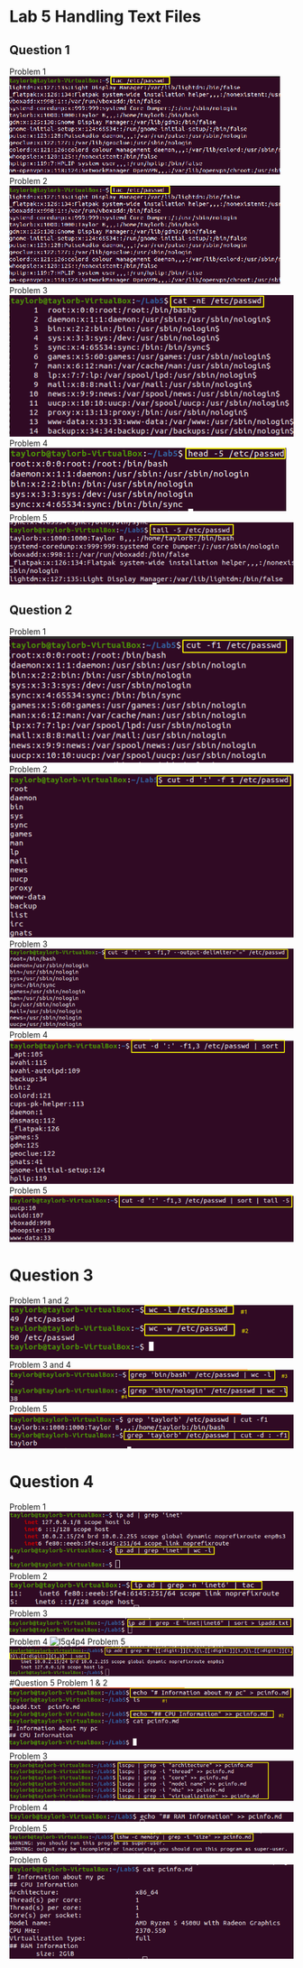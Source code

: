 # Lab 5 Handling Text Files
## Question 1
Problem 1 ![L5Q1P1](/Images/lab5/lab5q1p2.png) 
Problem 2 ![L5Q1P2](/Images/lab5/lab5q1p2.png) 
Problem 3 ![l5q1p3](/Images/lab5/lab5q1p3.png) 
Problem 4 ![l5q1p4](/Images/lab5/lab5q1p4.png)
Problem 5 ![l5q1p5](/Images/lab5/lab5q1p5.png)
## Question 2
Problem 1 ![l5q2p1](/Images/lab5/lab5q2p1.png) 
Problem 2 ![l5q2p2](/Images/lab5/lab5q2p2.png)
Problem 3 ![l5q2p3](/Images/lab5/lab5q2p3.png)
Problem 4 ![l5q2p4](/Images/lab5/lab5q2p4.png)
Problem 5 ![l5q2p5](/Images/lab5/lab5q2p5.png)
# Question 3
Problem 1 and 2 ![l5q3p1](/Images/lab5/lab5q3p1.png)
Problem 3 and 4 ![l5q3p3](/Images/lab5/lab5q3p3.png)
Problem 5 ![l5q3p5](/Images/lab5/lab5q3p5.png)
# Question 4
Problem 1 ![l5q4p1](/Images/lab5/lab5q4p1.png)
Problem 2 ![l5q4p2](/Images/lab5/lab5q4p2.png)
Problem 3 ![l5q4p3](/Images/lab5/lab5q4p3.png)Problem 4 ![l5q4p4](../Images/lab5/lab5q4p4.png)
Problem 5 ![l5q4p5](/Images/lab5/lab5q4p5.png)
#Question 5
Problem 1 & 2 ![l5q5p1](/Images/lab5/lab5q5p1.png)
Problem 3 ![l5q5p3](/Images/lab5/lab5q5p3.png)
Problem 4 ![l5q5p4](/Images/lab5/lab5q5p4.png)
Problem 5 ![l5q5p5](/Images/lab5/lab5q5p5.png)
Problem 6 ![mdfile](/Images/lab5/pcinfo.png)
